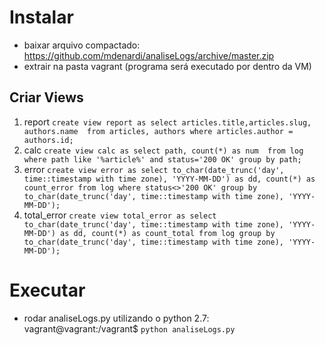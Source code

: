 # Instalar
- baixar arquivo compactado: https://github.com/mdenardi/analiseLogs/archive/master.zip
- extrair na pasta vagrant (programa será executado por dentro da VM)
## Criar Views
1. report
`create view report as
select articles.title,articles.slug, authors.name 
	from articles, authors
	where articles.author = authors.id;`
2. calc
`create view calc as
select path, count(*) as num 
	from log
	where path like '%article%' and status='200 OK'
	group by path;`
3. error
`create view error as
select to_char(date_trunc('day', time::timestamp with time zone), 'YYYY-MM-DD') as dd, count(*) as count_error
	from log
	where status<>'200 OK'
	group by to_char(date_trunc('day', time::timestamp with time zone), 'YYYY-MM-DD');`
4. total_error
`create view total_error as
select to_char(date_trunc('day', time::timestamp with time zone), 'YYYY-MM-DD') as dd, count(*) as count_total
	from log
	group by to_char(date_trunc('day', time::timestamp with time zone), 'YYYY-MM-DD');`

# Executar
- rodar analiseLogs.py utilizando o python 2.7: vagrant@vagrant:/vagrant$ `python analiseLogs.py`

